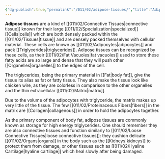 ```yaml
---
{"dg-publish":true,"permalink":"/011/02/adipose-tissues/","title":"Adipose Tissues","tags":["BIOL422"],"noteIcon":"1","created":"2024-09-26T13:45:04.062-07:00","updated":"2024-09-26T15:02:27.327-07:00"}
---
```


**Adipose tissues** are a kind of [[011/02/Connective Tissues\|connective tissue]] known for their large [[011/02/Specialization\|specialized]] [[Cells\|cells]] which are both densely packed within the [[011/02/Tissues\|tissue]] and are densely packed themselves with cellular material. These cells are known as [[011/02/Adipocytes\|adipocytes]] and pack [[Triglycerides\|triglycerides]]. Adipose tissues can be recognized by these cells, as their [[011/02/Fat Vacuoles\|fat vacuoles]] used to store these fatty acids are so large and dense that they will push other [[Organelles\|organelles]] to the edges of the cell.

The triglycerides, being the primary material in [[Fat\|body fat]], give the tissue its alias as fat or fatty tissue. They also make the tissue look like chicken wire, as they are colorless in comparison to the other organelles and the thin extracellular [[011/02/Matrix\|matrix]].

Due to the volume of the adipocytes with triglyceride, the matrix makes up very little of the tissue. The few [[011/02/Proteinaceous Fibers\|fibers]] in the matrix are [[Collagen\|collagenous]] in order to hold the adipocytes together.

As the primary component of body fat, adipose tissues are commonly known as storage for high energy triglycerides. One should remember they are also connective tissues and function similarly to [[011/02/Loose Connective Tissues\|loose connective tissues]]: they cushion delicate [[011/02/Organs\|organs]] in the body such as the [[Kidneys\|kidneys]] to protect them from damage, or other tissues such as [[011/02/Hyaline Cartilage\|hyaline cartilage]] which heal slowly after being damaged.